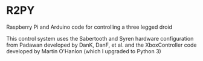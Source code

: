 # R2PY
Raspberry Pi and Arduino code for controlling a three legged droid

This control system uses the Sabertooth and Syren hardware configuration from Padawan developed by DanK, DanF, et al. and the XboxController code developed by Martin O'Hanlon (which I upgraded to Python 3)
